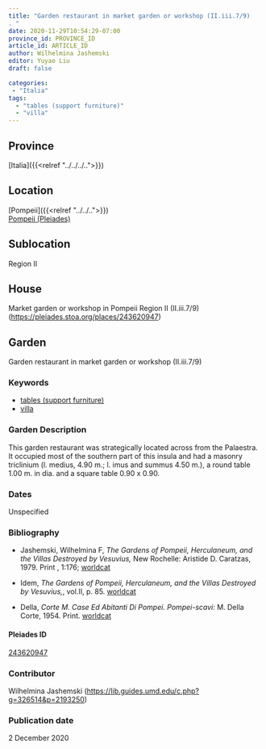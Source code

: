 ```yaml
---
title: "Garden restaurant in market garden or workshop (II.iii.7/9)
. "
date: 2020-11-29T10:54:29-07:00
province_id: PROVINCE_ID
article_id: ARTICLE_ID
author: Wilhelmina Jashemski
editor: Yuyao Liu
draft: false

categories:
 - "Italia"
tags:
  - "tables (support furniture)"
  - "villa"
---
```


## Province
[Italia]({{<relref "../../../..">}})

## Location

[Pompeii]({{<relref "../../..">}}) \
[Pompeii (Pleiades)](https://pleiades.stoa.org/places/433032)
<!--### Location Description-->

<!-- LEAVE THIS BLANK FOR NOW -->

## Sublocation
Region II

## House
Market garden or workshop in Pompeii Region II (II.iii.7/9) (https://pleiades.stoa.org/places/243620947)


## Garden
Garden restaurant in market garden or workshop (II.iii.7/9)

### Keywords
- [tables (support furniture)](http://vocab.getty.edu/page/aat/300039548)
- [villa](http://vocab.getty.edu/page/aat/300000325)

### Garden Description
This garden restaurant was strategically located across from the Palaestra.  It occupied most of the southern part of this insula and had a masonry triclinium (l. medius, 4.90 m.; l. imus and summus 4.50 m.), a round table 1.00 m. in dia. and a square table 0.90 x 0.90.




### Dates
Unspecified

### Bibliography
- Jashemski, Wilhelmina F, *The Gardens of Pompeii, Herculaneum, and the Villas Destroyed by Vesuvius,* New Rochelle: Aristide D. Caratzas, 1979. Print , 1:176;  [worldcat](http://www.worldcat.org/oclc/884024123)

- Idem, *The Gardens of Pompeii, Herculaneum, and the Villas Destroyed by Vesuvius,*, vol.II, p. 85. [worldcat](http://www.worldcat.org/oclc/769881162)

- Della, *Corte M. Case Ed Abitanti Di Pompei. Pompei-scavi:* M. Della Corte, 1954. Print. [worldcat](http://www.worldcat.org/oclc/878618392)


<!--#### Periodo ID-->

<!-- [PERIODO_ID](https://pleiades.stoa.org/places/PLEIADES_ID) -->

#### Pleiades ID

[243620947](https://pleiades.stoa.org/places/243620947)




### Contributor
Wilhelmina Jashemski (https://lib.guides.umd.edu/c.php?g=326514&p=2193250)


### Publication date
2 December 2020

<!--### Related articles-->

<!-- Links to other related articles. Leave blank for now -->
